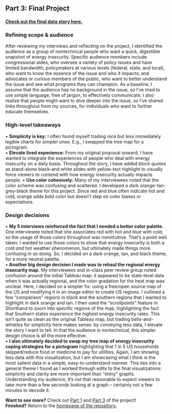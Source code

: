 ## Part 3: Final Project 

#### [Check out the final data story here.]()

### Refining scope & audience
After reviewing my interviews and reflecting on the project, I identified the audience as a group of nontechnical people who want a quick, digestible snapshot of energy insecurity. Specific audience members include congressional aides, who oversee a variety of policy issues and have limited bandwidth; policymakers at various levels (federal, state, and local), who want to know the essence of the issue and who it impacts; and advocates or curious members of the public, who want to better understand the issue and see what programs they can champion. As a baseline, I assume that the audience has no background in the issue, so I’ve tried to use simple language, free of jargon, to effectively communicate. I also realize that people might want to dive deeper into the issue, so I’ve shared links throughout from my sources, for individuals who want to further educate themselves. 

### High-level takeaways
•	<b>Simplicity is key:</b> I often found myself trading nice but less immediately legible charts for simpler ones. E.g., I swapped the tree map for a pictogram.<br>
•	<b>Elevate lived experience:</b> From my original proposal onward, I have wanted to integrate the experiences of people who deal with energy insecurity on a daily basis. Throughout the story, I have added block quotes as stand-alone black-and white slides with yellow-text highlight to visually force viewers to contend with how energy insecurity actually impacts people.
•	<b>Use color cohesively:</b> Many of my interviewees noted that the color scheme was confusing and scattered. I developed a dark orange-tan-grey-black theme for this project. Since red and blue often indicate hot and cold, orange adds bold color but doesn’t step on color biases or expectations.<br> 

### Design decisions
•	<b>My 5 interviews reinforced the fact that I needed a better color palette.</b> One interviewee noted that she associates red with hot and blue with cold, so the usage of those colors throughout was nonintuitive. That’s a point well taken: I wanted to use those colors to show that energy insecurity is both a cold <em>and</em> hot weather phenomenon, but ultimately made things more confusing in so doing. So, I decided on a dark orange, tan, and black theme, for a more neutral palette.<br>
•	<b>Another big design decision I made was to rehaul the regional energy insecurity map.</b> My interviewees and in-class peer review group noted confusion around the initial Tableau map: it appeared to be state-level data when it was actually regional, and the color gradation for the heat map was unclear. Here, I decided on a simpler fix: using a free/open source map of the US and modifying it in an image editor to create US regions. I outlined a few “comparison” regions in black and the southern regions that I wanted to highlight in dark orange and tan. I then used the “scrollpoints” feature in Shorthand to zoom into specific regions of the map, highlighting the fact that Southern states experience the highest energy insecurity rates. This isn’t quite as clean as the original Tableau map, but trading bells-and-whistles for simplicity here makes sense: by conveying less data, I elevate the story I want to tell. In that the audience is nontechnical, this simpler design choice is all the more effective.<br> 
•	<b>I also ultimately decided to swap my tree map of energy insecurity coping strategies for a pictogram</b> highlighting that 1 in 5 US households skipped/reduce food or medicine to pay for utilities. Again, I am showing less data with this visualization, but I am showcasing what I think is the most salient data in a simple, easy-to-understand manner. This ties into a general theme I found as I worked through edits to the final visualizations: simplicity and clarity are more important than “shiny” graphs. Understanding my audience, it’s not that reasonable to expect viewers to take more than a few seconds looking at a graph – certainly not a few minutes to decode it.<br> 



<b>Want to see more?</b> Check out [Part 1](Final_Project_Part1.md) and [Part 3](Final_Project_Part3.md) of the project! <br>
<b>Finished?</b> Return to the [homepage of the repository.](README.md)
